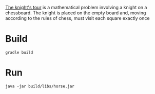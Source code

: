 [The knight's tour](http://en.wikipedia.org/wiki/Knight's_tour) is a mathematical problem involving a knight on a chessboard. The knight is placed on the empty board and, moving according to the rules of chess, must visit each square exactly once

# Build
```
gradle build
```

# Run
```
java -jar build/libs/horse.jar
```